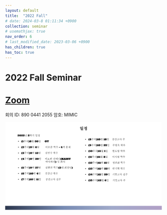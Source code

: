 ```yaml
---
layout: default
title:  "2022 Fall"
# date: 2024-03-8 01:11:34 +0900
collection: seminar
# usemathjax: true
nav_order: 6
# last_modified_date: 2023-03-06 +0900
has_children: true
has_toc: true
---
```

# 2022 Fall Seminar

# [Zoom] 

회의 ID: 890 0441 2055
암호: MIMIC

<img src="calendar/MIMIC OT 22-2.pptx.svg">

[Zoom]: https://us02web.zoom.us/j/89004412055?pwd=Z3pIbmM5VFU1TXZXQzY5MUFic0o3QT09